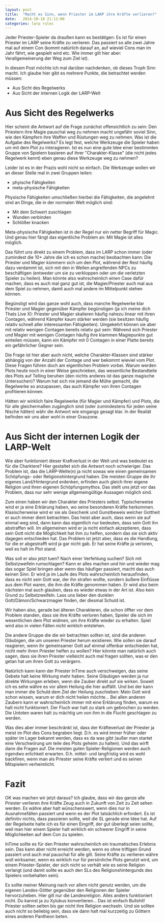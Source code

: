 ```yaml
---
layout: post
title:  "Macht es Sinn, wenn Priester im LARP ihre Kräfte verlieren?"
date:   2014-10-18 21:11:00
categories: larp rules
---
```

Jeder Priester-Spieler da draußen kann es bestätigen: Es ist für einen Priester
im LARP seine Kräfte zu verlieren. Das passiert so alle zwei Jahre mal auf einem
Con (kommt natürlich darauf an, auf wieviel Cons man im Jahr fährt, wie gespielt
wird etc. Wie immer gilt hier aber: Verallgemeinerung der Weg zum Ziel ist).

In diesem Post möchte ich mal darüber nachdenken, ob dieses Troph Sinn macht.
Ich glaube hier gibt es mehrere Punkte, die betrachtet werden müssen:
  * Aus Sicht des Regelwerks
  * Aus Sicht der internen Logik der LARP-Welt

# Aus Sicht des Regelwerks
Hier scheint die Antwort auf die Frage zunächst offensichtlich zu sein: Den
Priestern ihre Magie pauschal weg zu nehmen macht ungefähr soviel Sinn, wie den
Kämpfern ihre Waffen und Rüstungen weg zu nehmen. Was ist die Aufgabe des
Regelwerks? Es legt fest, welche Werkzeuge die Spieler haben um mit dem Plot
zu interagieren. Ist es nun eine gute Idee einer bestimmten Gruppe von Spielern
basieren auf ihrer "Charakter-Klasse" (die nicht jedes Regelwerk kennt) eben
genau diese Werkzeuge weg zu nehmen?

Leider ist es in der Prazis wohl nicht so einfach. Die Werkzeuge wollen wir an
dieser Stelle mal in zwei Gruppen teilen:
  * phyische Fähigkeiten
  * meta-physische Fähigkeiten

Physische Fähigkeiten umschließen hierbei die Fähigkeiten, die angelehnt sind
an Dinge, die in der normalen Welt möglich sind:
  * Mit dem Schwert zuschlagen
  * Wunden verbinden
  * Schlößer knacken

Meta-physische Fähigkeiten ist in der Regel nur ein netter Begriff für Magic.
Und genau hier fängt das eigentliche Problem an: Mit Magie ist alles möglich.

Das führt uns direkt zu einem Problem, dass im LARP schon immer (oder zumindest
die 10+ Jahre die ich es schon mache) beobachten kann: Die Priester und Magier
kümmern sich um den Plot, während der Rest häufig dazu verdammt ist, sich mit
den in Wellen angreifenden NPCs zu beschäftigen (entweder um sie zu verkloppen
oder um die verletzten Spieler zu heilen). Man könnte also wahrscheinlich einen
Case dafür machen, dass es auch mal ganz gut ist, die Magier/Priester auch mal
aus dem Spiel zu nehmen, damit auch mal andere im Mittelpunkt stehen können.

Begünstigt wird das ganze wohl auch, dass manche Regelwerke klar Priester und 
Magier gegenüber Kämpfer begünstigen (ja ich meine dich Thats Live X): Priester
und Magier skalieren häufig nahezu linear mit ihren Contagen, während Kämpfer 
kaum stärker werden (sie besitzen häufig relativ schnell aller interessanten
Fähigkeiten). Umgekehrt können sie aber mit relativ wenigen Contagen bereits
relativ gut sein: Während sich Priester und Magier mit wenigen Contagen häufig
ihre klammen Magiepunkte gut einteilen müssen, kann ein Kämpfer mit 0 Contagen 
in einer Platte bereits ein gefährlicher Gegner sein.

Die Frage ist hier aber auch nicht, welche Charakter-Klassen sind stärker
abhängig von der Anzahl der Contage und wer bekommt wieviel vom Plot. Diese
Fragen führen doch am eigentlichen Problem vorbei. Warum werden Plots heute
noch in einer Weise geschrieben, das wesentliche Bestandteile des Plots auf
Telling beruhen (den nichts anderes ist das ganze magische Untersuchen)? Warum
hat sich nie jemand die Mühe gemacht, die Regelwerke so anzupassen, das auch
Kämpfer von ihren Contagen profitieren können.

Hätten wir wirklich faire Regelwerke (für Magier und Kämpfer) und Plots, die
für alle gleichermaßen zugänglich sind (oder zumindestens für jeden seine Nische
hätten) währ die Antwort wie eingangs gesagt klar. In der Realiät befinden wir
uns aber wohl in einer Grauzone. 

# Aus Sicht der internen Logik der LARP-Welt
Wie aber funktioniert dieser Kraftverlust in der Welt und was bedeutet es für 
die Charktere? Hier gestaltet sich die Antwort noch schwieriger. Das Problem
ist, das die LARP-Welte(n) ja nicht sowas wie einen gemeinsamen Schöpfungs- oder
Religionshintergrund haben. Die meisten Gruppe die ihr eigenes Land/Hintergrund
erdenken, erfinden auch gleich ihrer eigene Religion und ihren eigenen 
Schöpfungsmythos. Das stellt uns jetzt vor das Problem, dass nur sehr wenige
allgemeingültige Aussagen möglich sind.

Zum einen haben wir den Charakter des Priesters selbst. Typischerweise wird er
ja eine Erklärung haben, wo seine besonderen Kräfte herkommen. Klasischerweise
wird er sie als Geschenk und Gunstbeweis welcher Gottheit er auch immer dient
betrachten. Das heist aber auch, dass wenn sie auf einmal weg sind, dann kann
das eigentlich nur bedeuten, dass sein Gott ihn abstraffen will. Im allgemeinen
wird er ja nicht einfach akzeptieren, dass sein Gott nicht die Möglichkeit hat
ihm zu helfen, sondern das sie sich aktiv dagegen entschieden hat. Das Problem
ist jetzt aber, dass es die Handlung, für die er abgestrafft wird ja gar nicht
gab. Er hat seine Kräfte ja verloren, weil es halt im Plot stand.

Was soll er also jetzt tuen? Nach einer Verfehlung suchen? Sich mit 
Selbstzweifeln rumschlagen? Kann er alles machen und hin und wieder mag das
sogar Spiel bringen aber wenn das häufiger passiert, macht das auch keinen Sinn.
Er wird ja im Laufe des Plots wahrscheinlich herausfinden, dass es nicht sein
Gott war, der ihn strafen wollte, sondern äußere Einflüsse aus dem Plot waren, 
die ihm die Kräfte genommen haben. Er wird also beim nächsten mal auch glauben,
dass es wieder etwas in der Art ist. Also kein Grund zu Selbstzweifeln. Lass uns
lieber den dunklen Gott/Dämon/Schwarzmagier finden, der diesmal Schuld ist.

Wir haben also, gerade bei älteren Charakteren, die schon öffter vor dem Problem
standen, dass sie ihre Kräfte verloren haben, Spieler die sich im wesentlichen
dem Plot widmen, um ihre Kräfte wieder zu erhalten. Spiel wird also in vielen
Fällen nicht wirklich entstehen.

Die andere Gruppe die die wir betrachten sollten ist, sind die anderen 
Gläubigen, die um unseren Priester herum existieren. Wie sollen sie darauf 
reagieren, wenn ihr gemeinsamer Gott auf einmal offenbar entschieden hat, nicht 
mehr ihren Priester helfen zu wollen? Hier könnte man natürlich auch sagen, dass
sie ihren Priester vielleicht auch mal fragen sollten, was er den getan hat um 
ihren Gott zu verärgern. 

Natürlich kann kann der Priester InTime auch verschweigen, das seine Gebete halt
keine Wirkung mehr haben. Seine Gläubigen werden ja nur direkte Wirkungen 
erleben, wenn die Zauber direkt auf sie wirken. Soweit ich es sehe währe es 
vor allem Heilung die hier auffällt. Und bei der kann man immer die Schuld dem
Ziel der Heilung zuschieben: Mein Gott wird schon wissen, warum er dich nicht
heilen möchte... Bei allen anderen Zaubern kann er wahrscheinlich immer mit eine
Erklärung finden, warum es halt nicht funktioniert. Der Fluch war halt zu stark
um gebrochen zu werden. Die Untoten waren halt zu mächtig um von ihm in die 
Flucht geschlagen zu werden.

Was dies aber immer beschränkt ist, dass der Kräfteverlust der Priester ja meist
im Plot des Cons begraben liegt. D.h. es wird immer früher oder später im Lager
bekannt werden, dass es da was gibt (außer man startet eine Verschwörung um
teile des Plots geheim zu halten). Und das wirft dann die Fragen auf. Die 
meisten guten Spieler-Religionen werden auch irgendwo erlichkeit erwarten. D.h. 
mittel- und langfristig wird es wohl backfiren, wenn man als Priester seine 
Kräfte verliert und es seinen Mitspielern verheimlicht.

# Fazit
OK was machen wir jetzt daraus? Ich glaube, dass wir das ganze alle Priester
verlieren ihre Kräfte Zeug auch in Zukunft von Zeit zu Zeit sehen werden. Es 
währe aber halt wünschenswert, wenn dies nur in Ausnahmefällen passiert und wenn
es der Plot tatsächlich erfordert. Es ist definitiv nichts, dass passieren 
sollte, weil die SL gerade eine Idee hat. Auf der Regelseite halte ich es für 
einen Eingriff, der gut überlegt seien sollte, weil man hier einem Spieler halt
wirklich ein schwerer Eingriff in seine Möglichkeiten auf dem Con zu spielen. 

InTime sollte es für den Priester wahrscheinlich ein traumatisches Erlebnis 
sein. Das kann aber nicht erreicht werden, wenn es ohne triftigen Grund passiert
und auch mal pauschal für alle gilt. Seine Kräfte zu verlieren währe woll 
wirksamer, wenn es wirklich nur für persönliche Plots genutzt wird, um einem 
Priester-Spieler, der sich nicht so verhält wie es seine Religion verlangt (und
damit sollte es auch den SLs des Religionshintergunds des Spielers vorbehalten 
sein).

Es sollte meiner Meinung nach vor allem nicht genutz werden, um die eigenen
Landes-Götter gegenüber den Religionen der Spieler hervorzuheben. Hier gilt nur
die Landesreligion. Alles anders funktioniert nicht. Du kannst ja zu Xylubus
konvertieren... Das ist einfach Bullshit! Priester sollten selten bis gar nicht
ihre Religion wechseln. Und sie sollten auch nicht so beliebig sein, dass sie
dann halt mal kurzzeitig zu Göttern eines anderen Pantheon beten.